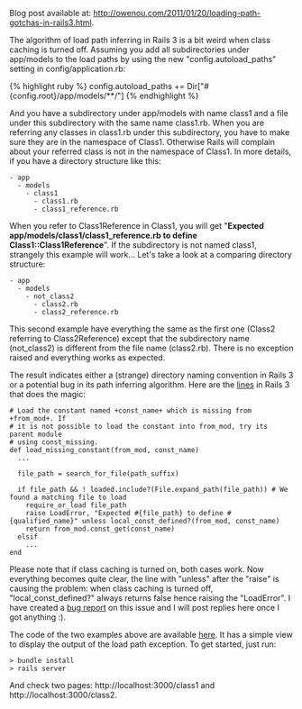 Blog post available at: <http://owenou.com/2011/01/20/loading-path-gotchas-in-rails3.html>.

The algorithm of load path inferring in Rails 3 is a bit weird when class caching is turned off. Assuming you add all subdirectories under app/models to the load paths by using the new "config.autoload_paths" setting in config/application.rb:

{% highlight ruby %}
config.autoload_paths += Dir["#{config.root}/app/models/**/"]
{% endhighlight %}

And you have a subdirectory under app/models with name class1 and a file under this subdirectory with the same name class1.rb. When you are referring any classes in class1.rb under this subdirectory, you have to make sure they are in the namespace of Class1. Otherwise Rails will complain about your referred class is not in the namespace of Class1. In more details, if you have a directory structure like this:

	- app
	  - models
	    - class1
	      - class1.rb
	      - class1_reference.rb

When you refer to Class1Reference in Class1, you will get "**Expected app/models/class1/class1_reference.rb to define Class1::Class1Reference**". If the subdirectory is not named class1, strangely this example will work... Let's take a look at a comparing directory structure:

	- app
	  - models
	    - not_class2
	      - class2.rb
	      - class2_reference.rb

This second example have everything the same as the first one (Class2 referring to Class2Reference) except that the subdirectory name (not_class2) is different from the file name (class2.rb). There is no exception raised and everything works as expected.  

The result indicates either a (strange) directory naming convention in Rails 3 or a potential bug in its path inferring algorithm. Here are the [lines][1] in Rails 3 that does the magic:

	# Load the constant named +const_name+ which is missing from +from_mod+. If
	# it is not possible to load the constant into from_mod, try its parent module
	# using const_missing.
	def load_missing_constant(from_mod, const_name)
	  ...

	  file_path = search_for_file(path_suffix)

	  if file_path && ! loaded.include?(File.expand_path(file_path)) # We found a matching file to load
	    require_or_load file_path
	    raise LoadError, "Expected #{file_path} to define #{qualified_name}" unless local_const_defined?(from_mod, const_name)
	    return from_mod.const_get(const_name)
	  elsif 
		...
	end

Please note that if class caching is turned on, both cases work. Now everything becomes quite clear, the line with "unless" after the "raise" is causing the problem: when class caching is turned off, "local_const_defined?" always returns false hence raising the "LoadError". I have created a [bug report][3] on this issue and I will post replies here once I got anything :).

The code of the two examples above are available [here][2]. It has a simple view to display the output of the load path exception. To get started, just run:

	> bundle install
	> rails server

And check two pages: http://localhost:3000/class1 and http://localhost:3000/class2.

[1]: https://github.com/rails/rails/blob/master/activesupport/lib/active_support/dependencies.rb 
[2]: https://github.com/jingweno/loading_path_gotchas_in_rails3/tree/master/app/models
[3]: https://rails.lighthouseapp.com/projects/8994-ruby-on-rails/tickets/6320-autoloading-behaves-weird-when-class-caching-is-turned-off